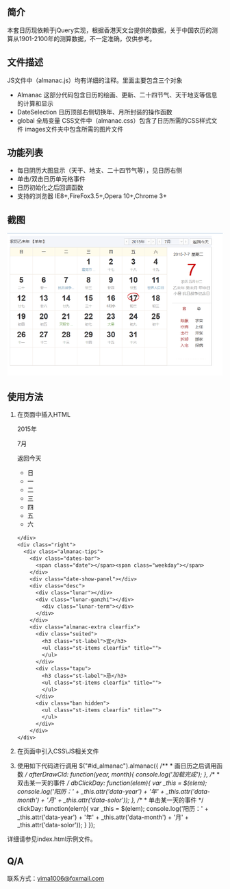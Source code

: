 ## 简介
 本套日历现依赖于jQuery实现，根据香港天文台提供的数据，关于中国农历的测算从1901-2100年的测算数据，不一定准确，仅供参考。

## 文件描述
  JS文件中（almanac.js）均有详细的注释。里面主要包含三个对象
  * Almanac 这部分代码包含日历的绘画、更新、二十四节气、天干地支等信息的计算和显示
  * DateSelection 日历顶部右侧切换年、月所封装的操作函数
  * global 全局变量
  CSS文件中（almanac.css）包含了日历所需的CSS样式文件
  images文件夹中包含所需的图片文件

## 功能列表
  * 每日阴历大图显示（天干、地支、二十四节气等），见日历右侧
  * 单击/双击日历单元格事件
  * 日历初始化之后回调函数
  * 支持的浏览器 IE8+,FireFox3.5+,Opera 10+,Chrome 3+ 

## 截图
  ![日历截图](shortcut.png)

## 使用方法
  1. 在页面中插入HTML
    <div class="zh-almanac" id="id_almanac" data-id="2">
       <div class="hint-bar clearfix">
         <span class="title-bar" id="GZ">
         </span>
         <div class="control-bar">
           <div class="control-module year-control">
             <a class="prev" id="nianjian" action="prev" href="javascript:;"></a>
             <div class="control"><i class="trigger"></i>
               <div val="2015" class="field year">2015年</div>
             </div>
             <a class="next" id="nianjia" action="next" href="javascript:;"></a>
             <ul class="list year-list hidden">
             </ul>
           </div>
           <div class="control-module month-control">
             <a class="prev" id="yuejian" action="prev" href="javascript:;"></a>
             <div class="control"><i class="trigger"></i>
               <div val="7" class="field month">7月</div>
             </div>
             <a class="next" id="yuejia"  action="next" href="javascript:;"></a>
             <ul class="list month-list hidden">
             </ul>
           </div>
           <div class="btn-today">返回今天</div>
         </div>
       </div>
       <div class="alc-container">
         <div class="left">
           <ul class="dates-hd clearfix">
             <li data-id="6" class="days-title last ">日</li>
             <li data-id="0" class="days-title ">一</li>
             <li data-id="1" class="days-title ">二</li>
             <li data-id="2" class="days-title ">三</li>
             <li data-id="3" class="days-title ">四</li>
             <li data-id="4" class="days-title ">五</li>
             <li data-id="5" class="days-title ">六</li>
           </ul>
           <ol class="dates-bd clearfix">
           </ol>
     
         </div>
         <div class="right">
           <div class="almanac-tips">
             <div class="dates-bar">
               <span class="date"></span><span class="weekday"></span>
             </div>
             <div class="date-show-panel"></div>
             <div class="desc">
               <div class="lunar"></div>
               <div class="lunar-ganzhi"></div>
                 <div class="lunar-term"></div>
               </div>
             </div>
             <div class="almanac-extra clearfix">
               <div class="suited">
                 <h3 class="st-label">宜</h3>
                 <ul class="st-items clearfix" title="">
                 </ul>
               </div>
               <div class="tapu">
                 <h3 class="st-label">忌</h3>
                 <ul class="st-items clearfix" title="">
                 </ul>
               </div>
               <div class="ban hidden">
                 <ul class="st-items clearfix" title="">
                 </ul>
               </div>
             </div>
         </div>
       </div>
     </div>

  2. 在页面中引入CSS\JS相关文件
    <link href="./almanac/almanac.css" rel="stylesheet" type="text/css" />
    <script src="./jquery.1.10.2.min.js"></script> 
    <script src="./almanac/almanac.js"></script>

  3. 使用如下代码进行调用
    $("#id_almanac").almanac({
        /**
         * 画日历之后调用函数
         */
        afterDrawCld: function(year, month){
          console.log('加载完成');
        },
        /**
         * 双击某一天的事件
         */
        dbClickDay: function(elem){
          var _this = $(elem);
          console.log('阳历：' + _this.attr('data-year') + '年' + _this.attr('data-month') + '月' + _this.attr('data-solor'));
        },
        /**
         * 单击某一天的事件
         */
        clickDay: function(elem){
          var _this = $(elem);
          console.log('阳历：' + _this.attr('data-year') + '年' + _this.attr('data-month') + '月' + _this.attr('data-solor'));
        }
    });

详细请参见index.html示例文件。

## Q/A
  联系方式：yima1006@foxmail.com
